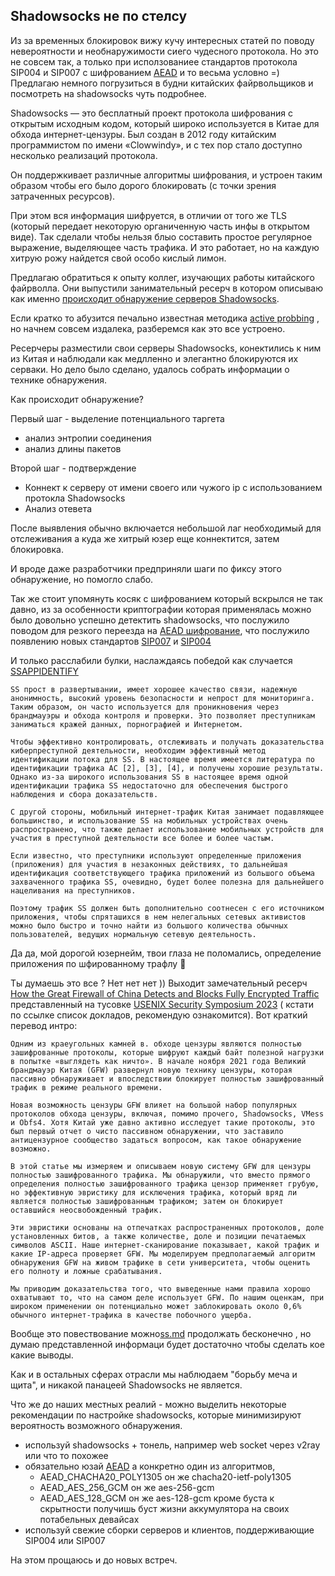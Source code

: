 ## Shadowsocks не по стелсу

Из за временных блокировок вижу кучу интересных статей по поводу невероятности и необнаружимости сиего чудесного
протокола.
Но это не совсем так, а только при исползованиее стандартов протокола SIP004 и SIP007 с
шифрованием [AEAD](https://shadowsocks.org/doc/aead.html) и то весьма условно =)
Предлагаю немного погрузиться в будни китайских файрвольщиков и посмотреть на shadowsocks чуть подробнее.

Shadowsocks — это бесплатный проект протокола шифрования с открытым исходным кодом, который широко используется в Китае
для обхода интернет-цензуры.
Был создан в 2012 году китайским программистом по имени «Clowwindy», и с тех пор стало доступно несколько реализаций
протокола.

Он поддержкивает различные алгоритмы шифрования, и устроен таким образом чтобы его было дорого блокировать (с точки
зрения затраченных ресурсов).

При этом вся информация шифруется, в отличии от того же TLS (который передает некоторую органиченную часть инфы в
открытом виде).
Так сделали чтобы нельзя блыо составить простое регулярное выражение, выделяющее часть трафика.
И это работает, но на каждую хитрую рожу найдется свой особо кислый лимон.

Предлагаю обратиться к опыту коллег, изучающих работы китайского файрволла. Они выпустили занимательный ресерч в котором
описываю как именно
[происходит обнаружение серверов Shadowsocks](https://gfw.report/publications/imc20/data/paper/shadowsocks.pdf).

Если кратко то абузится печально известная методика [active probbing](https://ensa.fi/active-probing/) , но начнем
совсем издалека, разберемся как это все устроено.

Ресерчеры разместили свои серверы Shadowsocks, конектились к ним из Китая и наблюдали как медлленно и элегантно
блокируются их серваки. Но дело было сделано, удалось собрать информации о технике обнаружения.

Как происходит обнаружение?

Первый шаг - выделение потенциального таргета

- анализ энтропии соединения
- анализ длины пакетов

Второй шаг - подтверждение

- Коннект к серверу от имени своего или чужого ip с использованием протокла Shadowsocks
- Анализ отевета

После выявления обычно включается небольшой лаг необходимый для отслеживания а куда же хитрый юзер еще коннектится,
затем блокировка.

И вроде даже разработчики предприняли шаги по фиксу этого обнаружение, но помогло
слабо.

Так же стоит упомянуть косяк с шифрованием который вскрылся не так давно, из за особенности криптографии которая
применялась можно было довольно успешно детектить shadowsocks, что послужило поводом для резкого переезда
на [AEAD шифрование](https://web.archive.org/web/20191002190325/https://printempw.github.io/why-do-shadowsocks-deprecate-ota/),
что послужило появлению новых стандартов [SIP007](https://github.com/shadowsocks/shadowsocks-org/issues/42)
и [SIP004](https://github.com/shadowsocks/shadowsocks-org/issues/30)

И только расслабили булки, наслаждаясь победой как
случается [SSAPPIDENTIFY](https://www.sciencedirect.com/science/article/abs/pii/S1389128621005387)

```
SS прост в развертывании, имеет хорошее качество связи, надежную анонимность, высокий уровень безопасности и непрост для мониторинга. Таким образом, он часто используется для проникновения через брандмауэры и обхода контроля и проверки. Это позволяет преступникам заниматься кражей данных, порнографией и Интернетом. 

Чтобы эффективно контролировать, отслеживать и получать доказательства киберпреступной деятельности, необходим эффективный метод идентификации потока для SS. В настоящее время имеется литература по идентификации трафика АС [2], [3], [4], и получены хорошие результаты. Однако из-за широкого использования SS в настоящее время одной идентификации трафика SS недостаточно для обеспечения быстрого наблюдения и сбора доказательств.

С другой стороны, мобильный интернет-трафик Китая занимает подавляющее большинство, и использование SS на мобильных устройствах очень распространено, что также делает использование мобильных устройств для участия в преступной деятельности все более и более частым. 

Если известно, что преступники используют определенные приложения (приложения) для участия в незаконных действиях, то дальнейшая идентификация соответствующего трафика приложений из большого объема захваченного трафика SS, очевидно, будет более полезна для дальнейшего нацеливания на преступников. 

Поэтому трафик SS должен быть дополнительно соотнесен с его источником приложения, чтобы спряташихся в нем нелегальных сетевых активистов можно было быстро и точно найти из большого количества обычных пользователей, ведущих нормальную сетевую деятельность.
```

Да да, мой дорогой юзернейм, твои глаза не поломались, определение приложения по шфированному трафлу 🔮

Ты думаешь это все ? Нет нет нет )) Выходит замечательный
ресерч [How the Great Firewall of China Detects and Blocks Fully Encrypted Traffic](https://gfw.report/publications/usenixsecurity23/en/)
представленный на
тусовке [USENIX Security Symposium 2023](https://www.usenix.org/conference/usenixsecurity23/fall-accepted-papers) (
кстати по ссылке список докладов, рекомендую ознакомится). Вот краткий перевод интро:

```
Одним из краеугольных камней в. обходе цензуры являются полностью зашифрованные протоколы, которые шифруют каждый байт полезной нагрузки в попытке «выглядеть как ничто». В начале ноября 2021 года Великий брандмауэр Китая (GFW) развернул новую технику цензуры, которая пассивно обнаруживает и впоследствии блокирует полностью зашифрованный трафик в режиме реального времени.

Новая возможность цензуры GFW влияет на большой набор популярных протоколов обхода цензуры, включая, помимо прочего, Shadowsocks, VMess и Obfs4. Хотя Китай уже давно активно исследует такие протоколы, это был первый отчет о чисто пассивном обнаружении, что заставило антицензурное сообщество задаться вопросом, как такое обнаружение возможно.

В этой статье мы измеряем и описываем новую систему GFW для цензуры полностью зашифрованного трафика. Мы обнаружили, что вместо прямого определения полностью зашифрованного трафика цензор применяет грубую, но эффективную эвристику для исключения трафика, который вряд ли является полностью зашифрованным трафиком; затем он блокирует оставшийся неосвобожденный трафик. 

Эти эвристики основаны на отпечатках распространенных протоколов, доле установленных битов, а также количестве, доле и позиции печатаемых символов ASCII. Наше интернет-сканирование показывает, какой трафик и какие IP-адреса проверяет GFW. Мы моделируем предполагаемый алгоритм обнаружения GFW на живом трафике в сети университета, чтобы оценить его полноту и ложные срабатывания.

Мы приводим доказательства того, что выведенные нами правила хорошо охватывают то, что на самом деле использует GFW. По нашим оценкам, при широком применении он потенциально может заблокировать около 0,6% обычного интернет-трафика в качестве побочного ущерба.
```

Вообще это повествование можно[ss.md](ss.md) продолжать бесконечно , но думаю представленной информаци будет достаточно
чтобы сделать кое какие выводы.

Как и в остальных сферах отрасли мы наблюдаем "борьбу меча и щита", и никакой панацеей Shadowsocks не является.

Что же до наших местных реалий - можно выделить некоторые рекомендации по настройке shadowsocks, которые минимизируют
вероятность возможного обнаружения.

- используй shadowsocks + тонель, например web socket через v2ray или что то похожее
- обязательно юзай [AEAD](https://shadowsocks.org/doc/aead.html)  а конкретно один из алгоритмов,
    - AEAD_CHACHA20_POLY1305 он же chacha20-ietf-poly1305
    - AEAD_AES_256_GCM он же aes-256-gcm
    - AEAD_AES_128_GCM он же aes-128-gcm
      кроме буста к скрытности получишь буст жизни аккумулятора на своих потабельных девайсах
- используй свежие сборки серверов и клиентов, поддерживающие SIP004 или SIP007

На этом прощаюсь и до новых встреч.
